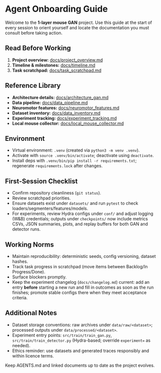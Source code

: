 # Agent Onboarding Guide

Welcome to the **1-layer mouse GAN** project. Use this guide at the start of every session to orient yourself and locate the documentation you must consult before taking action.

## Read Before Working
1. **Project overview:** [docs/project_overview.md](docs/project_overview.md)
2. **Timeline & milestones:** [docs/timeline.md](docs/timeline.md)
3. **Task scratchpad:** [docs/task_scratchpad.md](docs/task_scratchpad.md)

## Reference Library
- **Architecture details:** [docs/architecture_gan.md](docs/architecture_gan.md)
- **Data pipeline:** [docs/data_pipeline.md](docs/data_pipeline.md)
- **Neuromotor features:** [docs/neuromotor_features.md](docs/neuromotor_features.md)
- **Dataset inventory:** [docs/data_inventory.md](docs/data_inventory.md)
- **Experiment tracking:** [docs/experiment_tracking.md](docs/experiment_tracking.md)
- **Local mouse collector:** [docs/local_mouse_collector.md](docs/local_mouse_collector.md)

## Environment
- Virtual environment: `.venv` (created via `python3 -m venv .venv`).
- Activate with `source .venv/bin/activate`; deactivate using `deactivate`.
- Install deps with `.venv/bin/pip install -r requirements.txt`; regenerate `requirements.lock` after changes.

## First-Session Checklist
- Confirm repository cleanliness (`git status`).
- Review scratchpad priorities.
- Ensure datasets exist under `datasets/` and run `pytest` to check loaders/segmenters/features/models.
- For experiments, review Hydra configs under `conf/` and adjust logging (W&B) credentials; outputs under `checkpoints/` now include metrics CSVs, JSON summaries, plots, and replay buffers for both GAN and detector runs.

## Working Norms
- Maintain reproducibility: deterministic seeds, config versioning, dataset hashes.
- Track task progress in scratchpad (move items between Backlog/In Progress/Done).
- Surface blockers promptly.
- Keep the experiment changelog (`docs/changelog.md`) current: add an entry **before** starting a new run and fill in outcomes as soon as the run finishes; promote stable configs there when they meet acceptance criteria.

## Additional Notes
- Dataset storage conventions: raw archives under `data/raw/<dataset>`; processed outputs under `data/processed/<dataset>`.
- Experiment entry points: `src/train/train_gan.py`, `src/train/train_detector.py` (Hydra-based; override `experiment=` as needed).
- Ethics reminder: use datasets and generated traces responsibly and within licence terms.

Keep AGENTS.md and linked documents up to date as the project evolves.
